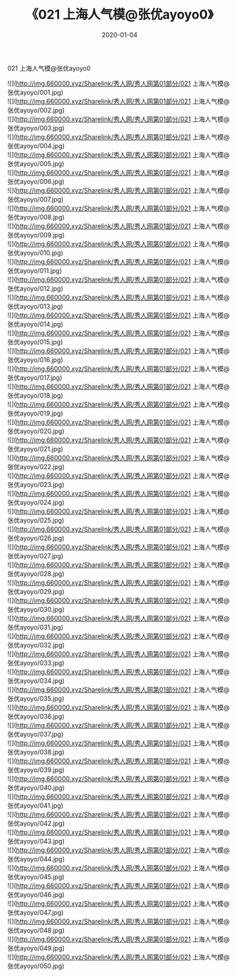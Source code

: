 ﻿---
layout: post
title:  《021 上海人气模@张优ayoyo0》
date:   2020-01-04
img: http://img.660000.xyz/Sharelink/秀人网/秀人网第01部分/021 上海人气模@张优ayoyo0/000.jpg
categories: [美女, 清纯, 唯美]
---

021 上海人气模@张优ayoyo0

  ![](http://img.660000.xyz/Sharelink/秀人网/秀人网第01部分/021 上海人气模@张优ayoyo/001.jpg) <br> ![](http://img.660000.xyz/Sharelink/秀人网/秀人网第01部分/021 上海人气模@张优ayoyo/002.jpg) <br> ![](http://img.660000.xyz/Sharelink/秀人网/秀人网第01部分/021 上海人气模@张优ayoyo/003.jpg) <br> ![](http://img.660000.xyz/Sharelink/秀人网/秀人网第01部分/021 上海人气模@张优ayoyo/004.jpg) <br> ![](http://img.660000.xyz/Sharelink/秀人网/秀人网第01部分/021 上海人气模@张优ayoyo/005.jpg) <br> ![](http://img.660000.xyz/Sharelink/秀人网/秀人网第01部分/021 上海人气模@张优ayoyo/006.jpg) <br> ![](http://img.660000.xyz/Sharelink/秀人网/秀人网第01部分/021 上海人气模@张优ayoyo/007.jpg) <br> ![](http://img.660000.xyz/Sharelink/秀人网/秀人网第01部分/021 上海人气模@张优ayoyo/008.jpg) <br> ![](http://img.660000.xyz/Sharelink/秀人网/秀人网第01部分/021 上海人气模@张优ayoyo/009.jpg) <br> ![](http://img.660000.xyz/Sharelink/秀人网/秀人网第01部分/021 上海人气模@张优ayoyo/010.jpg) <br> ![](http://img.660000.xyz/Sharelink/秀人网/秀人网第01部分/021 上海人气模@张优ayoyo/011.jpg) <br> ![](http://img.660000.xyz/Sharelink/秀人网/秀人网第01部分/021 上海人气模@张优ayoyo/012.jpg) <br> ![](http://img.660000.xyz/Sharelink/秀人网/秀人网第01部分/021 上海人气模@张优ayoyo/013.jpg) <br> ![](http://img.660000.xyz/Sharelink/秀人网/秀人网第01部分/021 上海人气模@张优ayoyo/014.jpg) <br> ![](http://img.660000.xyz/Sharelink/秀人网/秀人网第01部分/021 上海人气模@张优ayoyo/015.jpg) <br> ![](http://img.660000.xyz/Sharelink/秀人网/秀人网第01部分/021 上海人气模@张优ayoyo/016.jpg) <br> ![](http://img.660000.xyz/Sharelink/秀人网/秀人网第01部分/021 上海人气模@张优ayoyo/017.jpg) <br> ![](http://img.660000.xyz/Sharelink/秀人网/秀人网第01部分/021 上海人气模@张优ayoyo/018.jpg) <br> ![](http://img.660000.xyz/Sharelink/秀人网/秀人网第01部分/021 上海人气模@张优ayoyo/019.jpg) <br> ![](http://img.660000.xyz/Sharelink/秀人网/秀人网第01部分/021 上海人气模@张优ayoyo/020.jpg) <br> ![](http://img.660000.xyz/Sharelink/秀人网/秀人网第01部分/021 上海人气模@张优ayoyo/021.jpg) <br> ![](http://img.660000.xyz/Sharelink/秀人网/秀人网第01部分/021 上海人气模@张优ayoyo/022.jpg) <br> ![](http://img.660000.xyz/Sharelink/秀人网/秀人网第01部分/021 上海人气模@张优ayoyo/023.jpg) <br> ![](http://img.660000.xyz/Sharelink/秀人网/秀人网第01部分/021 上海人气模@张优ayoyo/024.jpg) <br> ![](http://img.660000.xyz/Sharelink/秀人网/秀人网第01部分/021 上海人气模@张优ayoyo/025.jpg) <br> ![](http://img.660000.xyz/Sharelink/秀人网/秀人网第01部分/021 上海人气模@张优ayoyo/026.jpg) <br> ![](http://img.660000.xyz/Sharelink/秀人网/秀人网第01部分/021 上海人气模@张优ayoyo/027.jpg) <br> ![](http://img.660000.xyz/Sharelink/秀人网/秀人网第01部分/021 上海人气模@张优ayoyo/028.jpg) <br> ![](http://img.660000.xyz/Sharelink/秀人网/秀人网第01部分/021 上海人气模@张优ayoyo/029.jpg) <br> ![](http://img.660000.xyz/Sharelink/秀人网/秀人网第01部分/021 上海人气模@张优ayoyo/030.jpg) <br> ![](http://img.660000.xyz/Sharelink/秀人网/秀人网第01部分/021 上海人气模@张优ayoyo/031.jpg) <br> ![](http://img.660000.xyz/Sharelink/秀人网/秀人网第01部分/021 上海人气模@张优ayoyo/032.jpg) <br> ![](http://img.660000.xyz/Sharelink/秀人网/秀人网第01部分/021 上海人气模@张优ayoyo/033.jpg) <br> ![](http://img.660000.xyz/Sharelink/秀人网/秀人网第01部分/021 上海人气模@张优ayoyo/034.jpg) <br> ![](http://img.660000.xyz/Sharelink/秀人网/秀人网第01部分/021 上海人气模@张优ayoyo/035.jpg) <br> ![](http://img.660000.xyz/Sharelink/秀人网/秀人网第01部分/021 上海人气模@张优ayoyo/036.jpg) <br> ![](http://img.660000.xyz/Sharelink/秀人网/秀人网第01部分/021 上海人气模@张优ayoyo/037.jpg) <br> ![](http://img.660000.xyz/Sharelink/秀人网/秀人网第01部分/021 上海人气模@张优ayoyo/038.jpg) <br> ![](http://img.660000.xyz/Sharelink/秀人网/秀人网第01部分/021 上海人气模@张优ayoyo/039.jpg) <br> ![](http://img.660000.xyz/Sharelink/秀人网/秀人网第01部分/021 上海人气模@张优ayoyo/040.jpg) <br> ![](http://img.660000.xyz/Sharelink/秀人网/秀人网第01部分/021 上海人气模@张优ayoyo/041.jpg) <br> ![](http://img.660000.xyz/Sharelink/秀人网/秀人网第01部分/021 上海人气模@张优ayoyo/042.jpg) <br> ![](http://img.660000.xyz/Sharelink/秀人网/秀人网第01部分/021 上海人气模@张优ayoyo/043.jpg) <br> ![](http://img.660000.xyz/Sharelink/秀人网/秀人网第01部分/021 上海人气模@张优ayoyo/044.jpg) <br> ![](http://img.660000.xyz/Sharelink/秀人网/秀人网第01部分/021 上海人气模@张优ayoyo/045.jpg) <br> ![](http://img.660000.xyz/Sharelink/秀人网/秀人网第01部分/021 上海人气模@张优ayoyo/046.jpg) <br> ![](http://img.660000.xyz/Sharelink/秀人网/秀人网第01部分/021 上海人气模@张优ayoyo/047.jpg) <br> ![](http://img.660000.xyz/Sharelink/秀人网/秀人网第01部分/021 上海人气模@张优ayoyo/048.jpg) <br> ![](http://img.660000.xyz/Sharelink/秀人网/秀人网第01部分/021 上海人气模@张优ayoyo/049.jpg) <br> ![](http://img.660000.xyz/Sharelink/秀人网/秀人网第01部分/021 上海人气模@张优ayoyo/050.jpg) <br>
